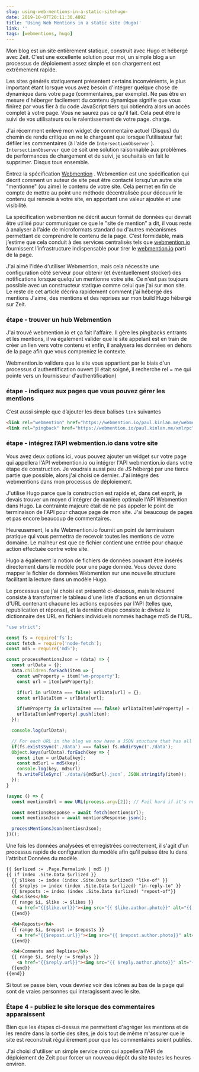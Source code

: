 ```yaml
---
slug: using-web-mentions-in-a-static-sitehugo-
date: 2019-10-07T20:11:30.489Z
title: 'Using Web Mentions in a static site (Hugo)'
link: ''
tags: [webmentions, hugo]
---
```


Mon blog est un site entièrement statique, construit avec Hugo et hébergé avec Zeit. C&#39;est une excellente solution pour moi, un simple blog a un processus de déploiement assez simple et son chargement est extrêmement rapide.

Les sites générés statiquement présentent certains inconvénients, le plus important étant lorsque vous avez besoin d&#39;intégrer quelque chose de dynamique dans votre page (commentaires, par exemple). Ne pas être en mesure d&#39;héberger facilement du contenu dynamique signifie que vous finirez par vous fier à du code JavaScript tiers qui obtiendra alors un accès complet à votre page. Vous ne saurez pas ce qu&#39;il fait. Cela peut être le suivi de vos utilisateurs ou le ralentissement de votre page. charge.

J&#39;ai récemment enlevé mon widget de commentaire actuel (Disqus) du chemin de rendu critique en ne le chargeant que lorsque l&#39;utilisateur fait défiler les commentaires (à l&#39;aide de `IntersectionObserver` ). `IntersectionObserver` que ce soit une solution raisonnable aux problèmes de performances de chargement et de suivi, je souhaitais en fait le supprimer. Disqus tous ensemble.

Entrez la spécification [Webmention](https://webmention.net/draft/) . Webmention est une spécification qui décrit comment un auteur de site peut être contacté lorsqu&#39;un autre site &quot;mentionne&quot; (ou aime) le contenu de votre site. Cela permet en fin de compte de mettre au point une méthode décentralisée pour découvrir le contenu qui renvoie à votre site, en apportant une valeur ajoutée et une visibilité.

La spécification webmention ne décrit aucun format de données qui devrait être utilisé pour communiquer ce que le &quot;site de mention&quot; a dit, il vous reste à analyser à l&#39;aide de microformats standard ou d&#39;autres mécanismes permettant de comprendre le contenu de la page. C’est formidable, mais j’estime que cela conduit à des services centralisés tels que [webmention.io](https://webmention.io/) fournissent l’infrastructure indispensable pour tirer le [webmention.io](https://webmention.io/) parti de la page.

J&#39;ai aimé l&#39;idée d&#39;utiliser Webmention, mais cela nécessite une configuration côté serveur pour obtenir (et éventuellement stocker) des notifications lorsque quelqu&#39;un mentionne votre site. Ce n&#39;est pas toujours possible avec un constructeur statique comme celui que j&#39;ai sur mon site. Le reste de cet article décrira rapidement comment j&#39;ai hébergé des mentions J&#39;aime, des mentions et des reprises sur mon build Hugo hébergé sur Zeit.

### étape - trouver un hub Webmention

J&#39;ai trouvé webmention.io et ça fait l&#39;affaire. Il gère les pingbacks entrants et les mentions, il va également valider que le site appelant est en train de créer un lien vers votre contenu et enfin, il analysera les données en dehors de la page afin que vous compreniez le contexte.

Webmention.io validera que le site vous appartient par le biais d&#39;un processus d&#39;authentification ouvert (il était soigné, il recherche rel = me qui pointe vers un fournisseur d&#39;authentification)

### étape - indiquez aux pages que vous pouvez gérer les mentions

C’est aussi simple que d’ajouter les deux balises `link` suivantes

```html
<link rel="webmention" href="https://webmention.io/paul.kinlan.me/webmention">
<link rel="pingback" href="https://webmention.io/paul.kinlan.me/xmlrpc">
```

### étape - intégrez l’API webmention.io dans votre site

Vous avez deux options ici, vous pouvez ajouter un widget sur votre page qui appellera l&#39;API webmention.io ou intégrer l&#39;API webmention.io dans votre étape de construction. Je voudrais aussi peu de JS hébergé par une tierce partie que possible, alors j&#39;ai choisi ce dernier. J&#39;ai intégré des webmentions dans mon processus de déploiement.

J&#39;utilise Hugo parce que la construction est rapide et, dans cet esprit, je devais trouver un moyen d&#39;intégrer de manière optimale l&#39;API Webmention dans Hugo. La contrainte majeure était de ne pas appeler le point de terminaison de l&#39;API pour chaque page de mon site. J&#39;ai beaucoup de pages et pas encore beaucoup de commentaires.

Heureusement, le site Webmention.io fournit un point de terminaison pratique qui vous permettra de recevoir toutes les mentions de votre domaine. Le malheur est que ce fichier contient une entrée pour chaque action effectuée contre votre site.

Hugo a également la notion de fichiers de données pouvant être insérés directement dans le modèle pour une page donnée. Vous devez donc mapper le fichier de données Webmention sur une nouvelle structure facilitant la lecture dans un modèle Hugo.

Le processus que j&#39;ai choisi est présenté ci-dessous, mais le résumé consiste à transformer le tableau d&#39;une liste d&#39;actions en un dictionnaire d&#39;URL contenant chacune les actions exposées par l&#39;API (telles que, republication et réponse), et la dernière étape consiste à: divisez le dictionnaire des URL en fichiers individuels nommés hachage md5 de l&#39;URL.

```javascript
"use strict";

const fs = require('fs');
const fetch = require('node-fetch');
const md5 = require('md5');

const processMentionsJson = (data) => {
  const urlData = {};
  data.children.forEach(item => {
    const wmProperty = item["wm-property"];
    const url = item[wmProperty];

    if(url in urlData === false) urlData[url] = {};
    const urlDataItem = urlData[url];

    if(wmProperty in urlDataItem === false) urlDataItem[wmProperty] = [];
    urlDataItem[wmProperty].push(item);
  });

  console.log(urlData);

  // For each URL in the blog we now have a JSON stucture that has all the like, mentions and reposts
  if(fs.existsSync('./data') === false) fs.mkdirSync('./data');
  Object.keys(urlData).forEach(key => {
    const item = urlData[key];
    const md5url = md5(key);
    console.log(key, md5url)
    fs.writeFileSync(`./data/${md5url}.json`, JSON.stringify(item));
  });
}

(async () => {
  const mentionsUrl = new URL(process.argv[2]); // Fail hard if it's not a uRL

  const mentionsResponse = await fetch(mentionsUrl);
  const mentiosnJson = await mentionsResponse.json();

  processMentionsJson(mentiosnJson);
})();
```

Une fois les données analysées et enregistrées correctement, il s&#39;agit d&#39;un processus rapide de configuration du modèle afin qu&#39;il puisse être lu dans l&#39;attribut Données du modèle.

```html
{{ $urlized := .Page.Permalink | md5 }}
{{ if index .Site.Data $urlized }}
  {{ $likes := index (index .Site.Data $urlized) "like-of" }}
  {{ $replys := index (index .Site.Data $urlized) "in-reply-to" }}
  {{ $reposts := index (index .Site.Data $urlized) "repost-of"}}
  <h4>Likes</h4>
  {{ range $i, $like := $likes }}
    <a href="{{$like.url}}"><img src="{{ $like.author.photo}}" alt="{{ $like.author.name }}" class="profile photo"></a>
  {{end}}

  <h4>Reposts</h4>
  {{ range $i, $repost := $reposts }}
    <a href="{{$repost.url}}"><img src="{{ $repost.author.photo}}" alt="{{ $repost.author.name }}" class="profile photo"></a>
  {{end}}

  <h4>Comments and Replies</h4>
  {{ range $i, $reply := $replys }}
    <a href="{{$reply.url}}"><img src="{{ $reply.author.photo}}" alt="{{ $reply.author.name }}" class="profile photo"></a>
  {{end}}
{{end}}
```

Si tout se passe bien, vous devriez voir des icônes au bas de la page qui sont de vraies personnes qui interagissent avec le site.

### Étape 4 - publiez le site lorsque des commentaires apparaissent

Bien que les étapes ci-dessus me permettent d&#39;agréger les mentions et de les rendre dans la sortie des sites, je dois tout de même m&#39;assurer que le site est reconstruit régulièrement pour que les commentaires soient publiés.

J&#39;ai choisi d&#39;utiliser un simple service cron qui appellera l&#39;API de déploiement de Zeit pour forcer un nouveau dépôt du site toutes les heures environ.
